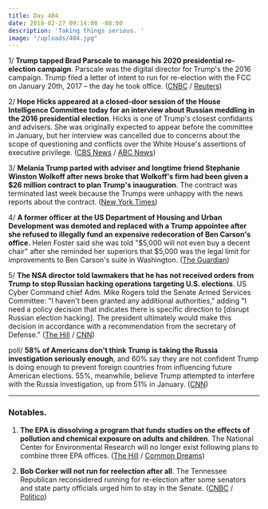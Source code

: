 ```yaml
---
title: Day 404
date: 2018-02-27 09:14:00 -08:00
description: 'Taking things serious. '
image: "/uploads/404.jpg"
---
```


1/ **Trump tapped Brad Parscale to manage his 2020 presidential re-election campaign**. Parscale was the digital director for Trump's the 2016 campaign. Trump filed a letter of intent to run for re-election with the FCC on January 20th, 2017 – the day he took office. ([CNBC](https://www.cnbc.com/2018/02/27/trump-names-campaign-manager-for-2020-reelection-bid.html) / [Reuters](https://www.reuters.com/article/us-usa-election-trump/trump-to-name-brad-parscale-to-manage-2020-re-election-source-idUSKCN1GB26J))

2/ **Hope Hicks appeared at a closed-door session of the House Intelligence Committee today for an interview about Russian meddling in the 2016 presidential election**. Hicks is one of Trump's closest confidants and advisers. She was originally expected to appear before the committee in January, but her interview was cancelled due to concerns about the scope of questioning and conflicts over the White House's assertions of executive privilege. ([CBS News](https://www.cbsnews.com/news/hope-hicks-is-to-appear-before-house-intel-committee-after-month-long-delay/) / [ABC News](http://abcnews.go.com/Politics/hope-hicks-expected-testify-house-intelligence-committee-russia/story?id=53377233))

3/ **Melania Trump parted with adviser and longtime friend Stephanie Winston Wolkoff after news broke that Wolkoff's firm had been given a $26 million contract to plan Trump's inauguration**. The contract was terminated last week because the Trumps were unhappy with the news reports about the contract. ([New York Times](https://www.nytimes.com/2018/02/26/us/politics/melania-trump-inauguration-adviser.html))

4/ **A former officer at the US Department of Housing and Urban Development was demoted and replaced with a Trump appointee after she refused to illegally fund an expensive redecoration of Ben Carson's office.** Helen Foster said she was told "$5,000 will not even buy a decent chair" after she reminded her superiors that $5,000 was the legal limit for improvements to Ben Carson's suite in Washington. ([The Guardian](https://www.theguardian.com/us-news/2018/feb/27/hud-ben-carson-office-redecoration-trump-appointee))

5/ **The NSA director told lawmakers that he has not received orders from Trump to stop Russian hacking operations targeting U.S. elections**. US Cyber Command chief Adm. Mike Rogers told the Senate Armed Services Committee: "I haven't been granted any additional authorities," adding "I need a policy decision that indicates there is specific direction to \[disrupt Russian election hacking\]. The president ultimately would make this decision in accordance with a recommendation from the secretary of Defense." ([The Hill](http://thehill.com/policy/cybersecurity/375784-nsa-director-says-he-hasnt-receive-orders-from-trump-to-disrupt-russian) / [CNN](https://www.cnn.com/2018/02/27/politics/cybercom-rogers-trump-russian-cyber-threat/index.html))

poll/ **58% of Americans don't think Trump is taking the Russia investigation seriously enough**, and 60% say they are not confident Trump is doing enough to prevent foreign countries from influencing future American elections. 55%, meanwhile, believe Trump attempted to interfere with the Russia investigation, up from 51% in January. ([CNN](https://www.cnn.com/2018/02/27/politics/cnn-poll-trump-russia-protect-elections/index.html))

---

### Notables.

1. **The EPA is dissolving a program that funds studies on the effects of pollution and chemical exposure on adults and children**. The National Center for Environmental Research will no longer exist following plans to combine three EPA offices. ([The Hill](http://thehill.com/regulation/energy-environment/375725-major-epa-reorganization-will-end-science-research-program) / [Common Dreams](https://www.commondreams.org/news/2018/02/27/truly-wicked-trump-epa-dissolves-program-studies-effects-chemical-exposure-children))

2. **Bob Corker will not run for reelection after all**. The Tennessee Republican reconsidered running for re-election after some senators and state party officials urged him to stay in the Senate. ([CNBC](https://www.cnbc.com/2018/02/27/tennessee-sen-bob-corker-will-retire-not-run-against-marsha-blackburn.html) / [Politico](https://www.politico.com/story/2018/02/27/corker-tennessee-senate-retirement-midterms-423573))